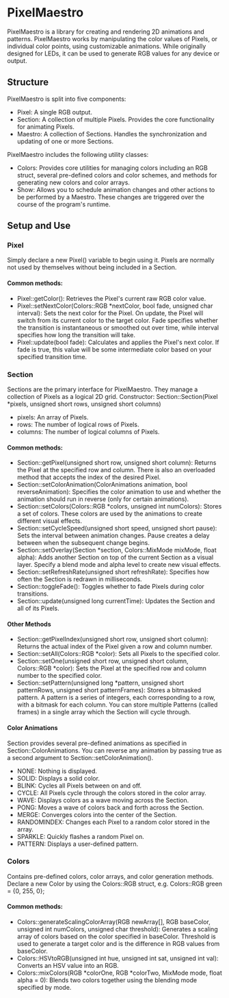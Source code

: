 # PixelMaestro
PixelMaestro is a library for creating and rendering 2D animations and patterns. PixelMaestro works by manipulating the color values of Pixels, or individual color points, using customizable animations. While originally designed for LEDs, it can be used to generate RGB values for any device or output.

## Structure
PixelMaestro is split into five components:
* Pixel: A single RGB output.
* Section: A collection of multiple Pixels. Provides the core functionality for animating Pixels.
* Maestro: A collection of Sections. Handles the synchronization and updating of one or more Sections.

PixelMaestro includes the following utility classes:
* Colors: Provides core utilities for managing colors including an RGB struct, several pre-defined colors and color schemes, and methods for generating new colors and color arrays.
* Show: Allows you to schedule animation changes and other actions to be performed by a Maestro. These changes are triggered over the course of the program's runtime.

## Setup and Use
### Pixel
Simply declare a new Pixel() variable to begin using it. Pixels are normally not  used by themselves without being included in a Section. 

#### Common methods:
* Pixel::getColor(): Retrieves the Pixel's current raw RGB color value.
* Pixel::setNextColor(Colors::RGB \*nextColor, bool fade, unsigned char interval): Sets the next color for the Pixel. On update, the Pixel will switch from its current color to the target color. Fade specifies whether the transition is instantaneous or smoothed out over time, while interval specifies how long the transition will take.
* Pixel::update(bool fade): Calculates and applies the Pixel's next color. If fade is true, this value will be some intermediate color based on your specified transition time.

### Section
Sections are the primary interface for PixelMaestro. They manage a collection of Pixels as a logical 2D grid.
Constructor:
Section::Section(Pixel \*pixels, unsigned short rows, unsigned short columns)

* pixels: An array of Pixels.
* rows: The number of logical rows of Pixels.
* columns: The number of logical columns of Pixels.

#### Common methods:
* Section::getPixel(unsigned short row, unsigned short column): Returns the Pixel at the specified row and column. There is also an overloaded method that accepts the index of the desired Pixel.
* Section::setColorAnimation(ColorAnimations animation, bool reverseAnimation): Specifies the color animation to use and whether the animation should run in reverse (only for certain animations).
* Section::setColors(Colors::RGB \*colors, unsigned int numColors): Stores a set of colors. These colors are used by the animations to create different visual effects.
* Section::setCycleSpeed(unsigned short speed, unsigned short pause): Sets the interval between animation changes. Pause creates a delay between when the subsequent change begins.
* Section::setOverlay(Section \*section, Colors::MixMode mixMode, float alpha): Adds another Section on top of the current Section as a visual layer. Specify a blend mode and alpha level to create new visual effects.
* Section::setRefreshRate(unsigned short refreshRate): Specifies how often the Section is redrawn in milliseconds.
* Section::toggleFade(): Toggles whether to fade Pixels during color transitions.
* Section::update(unsigned long currentTime): Updates the Section and all of its Pixels.

#### Other Methods
* Section::getPixelIndex(unsigned short row, unsigned short column): Returns the actual index of the Pixel given a row and column number.
* Section::setAll(Colors::RGB \*color): Sets all Pixels to the specified color.
* Section::setOne(unsigned short row, unsigned short column, Colors::RGB *color): Sets the Pixel at the specified row and column number to the specified color.
* Section::setPattern(unsigned long \*pattern, unsigned short patternRows, unsigned short patternFrames): Stores a bitmasked pattern. A pattern is a series of integers, each corresponding to a row, with a bitmask for each column. You can store multiple Patterns (called frames) in a single array which the Section will cycle through.

#### Color Animations
Section provides several pre-defined animations as specified in Section::ColorAnimations. You can reverse any animation by passing true as a second argument to Section::setColorAnimation().
* NONE: Nothing is displayed.
* SOLID: Displays a solid color.
* BLINK: Cycles all Pixels between on and off.
* CYCLE: All Pixels cycle through the colors stored in the color array.
* WAVE: Displays colors as a wave moving across the Section.
* PONG: Moves a wave of colors back and forth across the Section.
* MERGE: Converges colors into the center of the Section.
* RANDOMINDEX: Changes each Pixel to a random color stored in the array.
* SPARKLE: Quickly flashes a random Pixel on.
* PATTERN: Displays a user-defined pattern.

### Colors
Contains pre-defined colors, color arrays, and color generation methods. Declare a new Color by using the Colors::RGB struct, e.g.
	Colors::RGB green = {0, 255, 0};

#### Common methods:
* Colors::generateScalingColorArray(RGB newArray[], RGB baseColor, unsigned int numColors, unsigned char threshold): Generates a scaling array of colors based on the color specified in baseColor. Threshold is used to generate a target color and is the difference in RGB values from baseColor.
* Colors::HSVtoRGB(unsigned int hue, unsigned int sat, unsigned int val): Converts an HSV value into an RGB.
* Colors::mixColors(RGB \*colorOne, RGB \*colorTwo, MixMode mode, float alpha = 0): Blends two colors together using the blending mode specified by mode.

